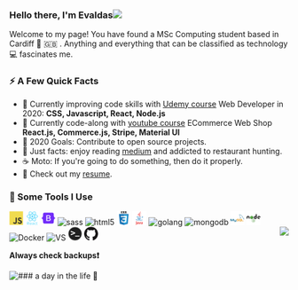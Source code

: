 ### Hello there, I'm Evaldas<a href="https://www.gautamkrishnar.com/"><img src="https://media.giphy.com/media/hvRJCLFzcasrR4ia7z/giphy.gif" width="25px"></a> 
<p> Welcome to my page! You have found a MSc Computing student based in Cardiff 🏴󠁧󠁢󠁷󠁬󠁳󠁿 🇬🇧 . Anything and everything that can be classified as technology💻 fascinates me.

<h3>⚡️ A Few Quick Facts</h3>

- 🌱 Currently improving code skills with [Udemy course][course1] Web Developer in 2020: <strong> CSS, Javascript, React, Node.js </strong>
- 🌱 Currently code-along  with [youtube course][course2] ECommerce Web Shop <strong> React.js, Commerce.js, Stripe, Material UI </strong>
- 🥅 2020 Goals: Contribute to open source projects.
- 🎉 Just facts: enjoy reading [medium][weblink] and addicted to restaurant hunting.
- ☕ Moto: If you're going to do something, then do it properly.
- 📙 Check out my <a href="https://drive.google.com/drive/folders/1PajSiQCi68x5KlJx9RY6-ep9b7aVTAz7?usp=sharing">resume</a>.</li>



[weblink]: https://medium.com
[course1]: https://www.udemy.com/course/the-complete-web-developer-zero-to-mastery/learn/lecture/8582542#overview
[course2]: https://www.youtube.com/watch?v=377AQ0y6LPA

<h3>🚀 Some Tools I Use</h3>
<p align="left">
<img src="https://raw.githubusercontent.com/devicons/devicon/master/icons/javascript/javascript-original.svg" alt="javascript" width="25" height="25"/>
<img src="https://raw.githubusercontent.com/devicons/devicon/master/icons/react/react-original-wordmark.svg" alt="react" width="25" height="25"/>
<img src="https://raw.githubusercontent.com/devicons/devicon/master/icons/bootstrap/bootstrap-plain.svg" alt="bootstrap" width="25" height="25"/>
<img src="https://devicons.github.io/devicon/devicon.git/icons/sass/sass-original.svg" alt="sass" width="25" height="25"/>
<img src="https://devicons.github.io/devicon/devicon.git/icons/html5/html5-original-wordmark.svg" alt="html5" width="25" height="25"/>
<img src="https://raw.githubusercontent.com/devicons/devicon/master/icons/css3/css3-original-wordmark.svg" alt="css3" width="25" height="25"/>
<img src="https://raw.githubusercontent.com/devicons/devicon/master/icons/java/java-original-wordmark.svg" alt="java" width="25" height="25"/>
<img src="https://devicons.github.io/devicon/devicon.git/icons/go/go-original.svg" alt="golang" width="25" height="25"/>
<img src="https://devicons.github.io/devicon/devicon.git/icons/mongodb/mongodb-original-wordmark.svg" alt="mongodb" width="25" height="25"/>
<img src="https://raw.githubusercontent.com/devicons/devicon/master/icons/mysql/mysql-original-wordmark.svg" alt="mysql" width="25" height="25"/>
<img src="https://raw.githubusercontent.com/devicons/devicon/master/icons/nodejs/nodejs-original-wordmark.svg" alt="nodejs" width="25" height="25"/>
<img src="https://devicons.github.io/devicon/devicon.git/icons/docker/docker-original-wordmark.svg" alt="Docker" width="25" height="25"/>
<img src="https://cdn.worldvectorlogo.com/logos/visual-studio-code-1.svg" alt="VS"  width="25" height="25"/>
<img src="https://raw.githubusercontent.com/github/explore/80688e429a7d4ef2fca1e82350fe8e3517d3494d/topics/terminal/terminal.png" alt="terminal" width="25" height="25"/>
<img src="https://raw.githubusercontent.com/github/explore/78df643247d429f6cc873026c0622819ad797942/topics/github/github.png" alt="GitHub" width="25" height="25"/>
<img align="right" src="https://github-readme-stats.vercel.app/api/top-langs/?username=softspike&layout=compact"/>
</p>


<p><strong>Always check backups❗</strong></p>
<p><img align="left" src="https://media1.giphy.com/media/S26EeoOw4ESM8/giphy.gif"/>### a day in the life 💭 </p>




